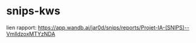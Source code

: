 # snips-kws
  
lien rapport: https://app.wandb.ai/jar0d/snips/reports/Projet-IA-(SNIPS)--VmlldzoxMTYzNDA
